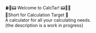 ⛽🎯📟  Welcome to CalcTar!  📟🎯⛽
<br>
  🎯Short for Calculation Target 🎯
  <br>
A calculator for all your calculating needs.
<br>
{the description is a work in progress}
<!--Will update soon! Stay tuned!-->